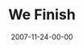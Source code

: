 ---
layout: message
category: message
series: "Context"
title: "We Finish"
date: 2007-11-24-00-00
message_id: 470
sc-permalink-url: "http://soundcloud.com/crdschurch/we-finish"
audio: "http://s3.amazonaws.com/crossroads-media/messages/audio/Context_03_We_Finish_11_25_07_Brian_Tome.mp3"
audio-duration: "44:42"
explicit: false
---